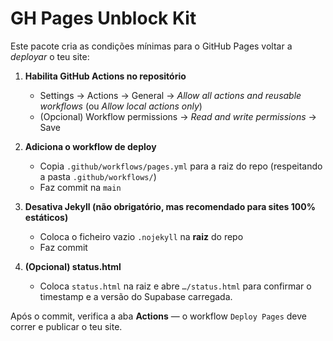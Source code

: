 # GH Pages Unblock Kit

Este pacote cria as condições mínimas para o GitHub Pages voltar a *deployar* o teu site:

1) **Habilita GitHub Actions no repositório**
   - Settings → Actions → General → *Allow all actions and reusable workflows* (ou *Allow local actions only*)
   - (Opcional) Workflow permissions → *Read and write permissions* → Save

2) **Adiciona o workflow de deploy**
   - Copia `.github/workflows/pages.yml` para a raiz do repo (respeitando a pasta `.github/workflows/`)
   - Faz commit na `main`

3) **Desativa Jekyll (não obrigatório, mas recomendado para sites 100% estáticos)**
   - Coloca o ficheiro vazio `.nojekyll` na **raiz** do repo
   - Faz commit

4) **(Opcional) status.html**
   - Coloca `status.html` na raiz e abre `…/status.html` para confirmar o timestamp e a versão do Supabase carregada.

Após o commit, verifica a aba **Actions** — o workflow `Deploy Pages` deve correr e publicar o teu site.
